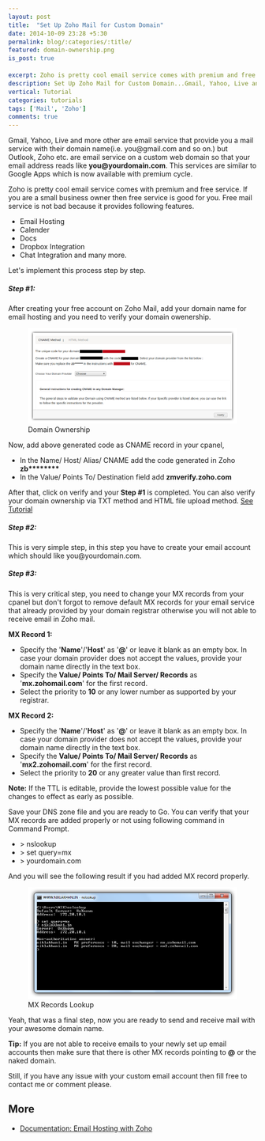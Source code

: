 ```yaml
---
layout: post
title:  "Set Up Zoho Mail for Custom Domain"
date: 2014-10-09 23:28 +5:30
permalink: blog/:categories/:title/
featured: domain-ownership.png
is_post: true

excerpt: Zoho is pretty cool email service comes with premium and free service. If you are a small business owner
description: Set Up Zoho Mail for Custom Domain...Gmail, Yahoo, Live and more other are email service that provide you a mail service with their domain name(i.e. ...
vertical: Tutorial
categories: tutorials
tags: ['Mail', 'Zoho']
comments: true
---
```


<p>Gmail, Yahoo, Live and more other are email service that provide you a mail service with their domain name(i.e. you@gmail.com and so on.) but Outlook, Zoho etc. are email service on a custom web domain so that your email address reads like <strong>you@yourdomain.com</strong>. This services are similar to Google Apps which is now available with premium cycle.</p>

<p>Zoho is pretty cool email service comes with premium and free service. If you are a small business owner then free service is good for you. Free mail service is not bad because it provides following features.</p>

<ul>
	<li>Email Hosting</li>
	<li>Calender</li>
	<li>Docs</li>
	<li>Dropbox Integration</li>
	<li>Chat Integration and many more.</li>
</ul>

<p>Let's implement this process step by step.</p>

<h5>Step #1:</h5>

<p>After creating your free account on Zoho Mail, add your domain name for email hosting and you need to verify your domain owenership.</p>

<figure>
	<img src="/blog/uploads/2014/10/domain-ownership.png" alt="Domain Ownership" />
	<figcaption>Domain Ownership</figcaption>
</figure>

<p>Now, add above generated code as CNAME record in your cpanel,</p>

<ul>
	<li>In the Name/ Host/ Alias/ CNAME add the code generated in Zoho <strong>zb********</strong></li>
	<li>In the Value/ Points To/ Destination field add <strong>zmverify.zoho.com</strong></li>
</ul>

<p>After that, click on verify and your <strong>Step #1</strong> is completed. You can also verify your domain ownership via TXT method and HTML file upload method. <a href="https://adminconsole.wiki.zoho.com/set-up/Domain-verification-steps.html#TXT_Record_Method" title="See Tutorial" target="_blank">See Tutorial</a></p>

<h5>Step #2:</h5>

<p>This is very simple step, in this step you have to create your email account which should like you@yourdomain.com.</p>

<h5>Step #3:</h5>

<p>This is very critical step, you need to change your MX records from your cpanel but don't forgot to remove default MX records for your email service that already provided by your domain registrar otherwise you will not able to receive email in Zoho mail.</p>

<strong>MX Record 1:</strong>

<ul>
<li>Specify the '<strong>Name</strong>'/'<strong>Host</strong>' as '<strong>@</strong>' or leave it blank as an empty box. In case your domain provider does not accept the values, provide your domain name directly in the text box.</li>
<li>Specify the <strong>Value/ Points To/ Mail Server/ Records</strong> as '<strong>mx.zohomail.com</strong>' for the first record.</li>
<li>Select the priority to <strong>10</strong> or any lower number as supported by your registrar.</li>
</ul>

<strong>MX Record 2:</strong>

<ul>
<li>Specify the '<strong>Name</strong>'/'<strong>Host</strong>' as '<strong>@</strong>' or leave it blank as an empty box. In case your domain provider does not accept the values, provide your domain name directly in the text box.</li>
<li>Specify the <strong>Value/ Points To/ Mail Server/ Records</strong> as '<strong>mx2.zohomail.com</strong>' for the first record.</li>
<li>Select the priority to <strong>20</strong> or any greater value than first record.</li>
</ul>

<p><strong>Note:</strong> If the TTL is editable, provide the lowest possible value for the changes to effect as early as possible.</p>

<p>Save your DNS zone file and you are ready to Go. You can verify that your MX records are added properly or not using following command in Command Prompt.</p>

<ul>
	<li>> nslookup</li>
	<li>> set query=mx</li>
	<li>> yourdomain.com</li>
</ul>
<p>And you will see the following result if you had added MX record properly.</p>

<figure>
	<img src="/blog/uploads/2014/10/mx-nslookup.png" alt="MX Records Lookup" />
	<figcaption>MX Records Lookup</figcaption>
</figure>

<p>Yeah, that was a final step, now you are ready to send and receive mail with your awesome domain name.</p>

<p><strong>Tip:</strong> If you are not able to receive emails to your newly set up email accounts then make sure that there is other MX records pointing to <strong>@</strong> or the naked domain.</p>

<p>Still, if you have any issue with your custom email account then fill free to contact me or comment please.</p>

<h2>More</h2>
<ul>
	<li><a href="https://www.zoho.com/mail/help/email-hosting-with-zoho.html" title="Email Hosting with Zoho" target="_blank">Documentation: Email Hosting with Zoho</a></li>
</ul>